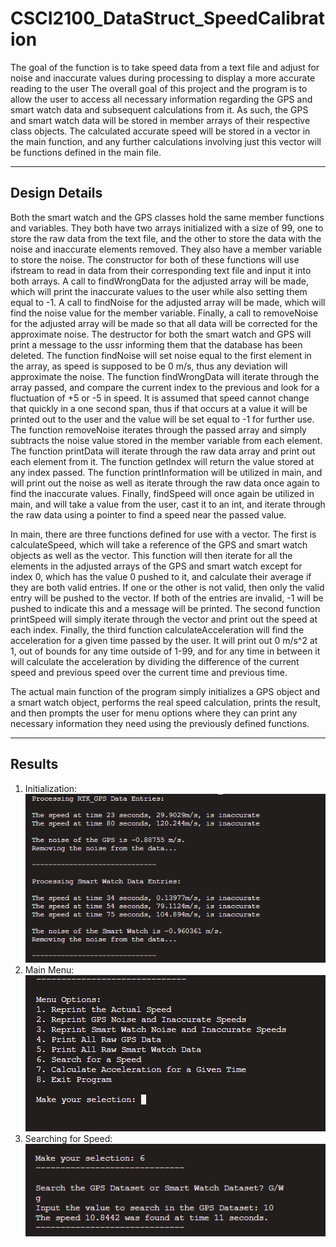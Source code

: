 # CSCI2100_DataStruct_SpeedCalibration
The goal of the function is to take speed data from a text file and adjust for noise and inaccurate values during processing to display a more accurate reading to the user
The overall goal of this project and the program is to allow the user to access all necessary information regarding the GPS and smart watch data and subsequent calculations from it. As such, the GPS and smart watch data will be stored in member arrays of their respective class objects. The calculated accurate speed will be stored in a vector in the main function, and any further calculations involving just this vector will be functions defined in the main file. 

----------------------------------------------------------------------------------------------------

## Design Details
Both the smart watch and the GPS classes hold the same member functions and variables. They both have two arrays initialized with a size of 99, one to store the raw data from the text file, and the other to store the data with the noise and inaccurate elements removed. They also have a member variable to store the noise. The constructor for both of these functions will use ifstream to read in data from their corresponding text file and input it into both arrays. A call to findWrongData for the adjusted array will be made, which will print the inaccurate values to the user while also setting them equal to -1. A call to findNoise for the adjusted array will be made, which will find the noise value for the member variable. Finally, a call to removeNoise for the adjusted array will be made so that all data will be corrected for the approximate noise. The destructor for both the smart watch and GPS will print a message to the ussr informing them that the database has been deleted. The function findNoise will set noise equal to the first element in the array, as speed is supposed to be 0 m/s, thus any deviation will approximate the noise. The function findWrongData will iterate through the array passed, and compare the current index to the previous and look for a fluctuation of +5 or -5 in speed. It is assumed that speed cannot change that quickly in a one second span, thus if that occurs at a value it will be printed out to the user and the value will be set equal to -1 for further use. The function removeNoise iterates through the passed array and simply subtracts the noise value stored in the member variable from each element. The function printData will iterate through the raw data array and print out each element from it. The function getIndex will return the value stored at any index passed. The function printInformation will be utilized in main, and will print out the noise as well as iterate through the raw data once again to find the inaccurate values. Finally, findSpeed will once again be utilized in main, and will take a value from the user, cast it to an int, and iterate through the raw data using a pointer to find a speed near the passed value. 

In main, there are three functions defined for use with a vector. The first is calculateSpeed, which will take a reference of the GPS and smart watch objects as well as the vector. This function will then iterate for all the elements in the adjusted arrays of the GPS and smart watch except for index 0, which has the value 0 pushed to it, and calculate their average if they are both valid entries. If one or the other is not valid, then only the valid entry will be pushed to the vector. If both of the entries are invalid, -1 will be pushed to indicate this and a message will be printed. The second function printSpeed will simply iterate through the vector and print out the speed at each index. Finally, the third function calculateAcceleration will find the acceleration for a given time passed by the user. It will print out 0 m/s^2 at 1, out of bounds for any time outside of 1-99, and for any time in between it will calculate the acceleration by dividing the difference of the current speed and previous speed over the current time and previous time. 

The actual main function of the program simply initializes a GPS object and a smart watch object, performs the real speed calculation, prints the result, and then prompts the user for menu options where they can print any necessary information they need using the previously defined functions. 

-----------------------------------------------------------------------------------------------------

## Results
1. Initialization:
![Alt text](Results/Initialization.png?raw=true "Initialization")
2. Main Menu:
![Alt text](Results/Menu.png?raw=true "Menu")
3. Searching for Speed:
![Alt text](Results/SearchingForSpeed.png?raw=true "SearchingForSpeed")